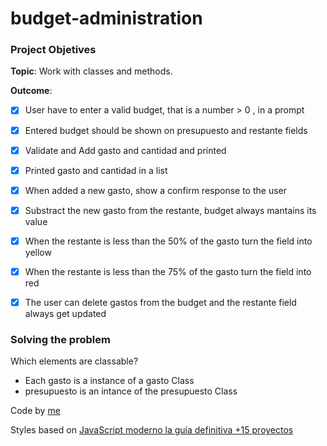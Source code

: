 # budget-administration

### Project Objetives

**Topic**: Work with classes and methods.

**Outcome**:

- [x] User have to enter a valid budget, that is a number > 0 , in a prompt

- [x] Entered budget should be shown on presupuesto and restante fields

- [x] Validate and Add gasto and cantidad and printed 

- [x] Printed gasto and cantidad in a list

- [x] When added a new gasto, show a confirm response to the user

- [x] Substract the new gasto from the restante, budget always mantains its value 

- [x] When the restante is less than the 50% of the gasto turn the field into yellow

- [x] When the restante is less than the 75% of the gasto turn the field into red

- [x] The user can delete gastos from the budget and the restante field always get updated

### Solving the problem

Which elements are classable?
- Each gasto is a instance of a gasto Class
- presupuesto is an intance of the presupuesto Class

Code by [me](https://github.com/sofiamejiamuro)

Styles based on [JavaScript moderno la guía definitiva +15 proyectos](https://www.udemy.com/share/101Z6UBksSdFlTQHQ=/)
